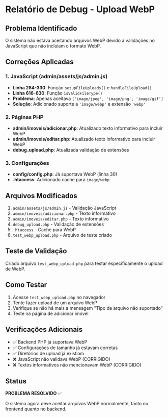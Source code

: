 # Relatório de Debug - Upload WebP

## Problema Identificado
O sistema não estava aceitando arquivos WebP devido a validações no JavaScript que não incluíam o formato WebP.

## Correções Aplicadas

### 1. JavaScript (admin/assets/js/admin.js)
- **Linha 284-330**: Função `setupFileUploads()` e `handleFileUpload()`
- **Linha 616-630**: Função `isValidFileType()`
- **Problema**: Apenas aceitava `['image/jpeg', 'image/png', 'image/gif']`
- **Solução**: Adicionado suporte a `'image/webp'` e extensão `'webp'`

### 2. Páginas PHP
- **admin/imoveis/adicionar.php**: Atualizado texto informativo para incluir WebP
- **admin/imoveis/editar.php**: Atualizado texto informativo para incluir WebP
- **debug_upload.php**: Atualizada validação de extensões

### 3. Configurações
- **config/config.php**: Já suportava WebP (linha 30)
- **.htaccess**: Adicionado cache para `image/webp`

## Arquivos Modificados
1. `admin/assets/js/admin.js` - Validação JavaScript
2. `admin/imoveis/adicionar.php` - Texto informativo
3. `admin/imoveis/editar.php` - Texto informativo
4. `debug_upload.php` - Validação de extensões
5. `.htaccess` - Cache para WebP
6. `test_webp_upload.php` - Arquivo de teste criado

## Teste de Validação
Criado arquivo `test_webp_upload.php` para testar especificamente o upload de WebP.

## Como Testar
1. Acesse `test_webp_upload.php` no navegador
2. Tente fazer upload de um arquivo WebP
3. Verifique se não há mais a mensagem "Tipo de arquivo não suportado"
4. Teste na página de adicionar imóvel

## Verificações Adicionais
- ✅ Backend PHP já suportava WebP
- ✅ Configurações de tamanho já estavam corretas
- ✅ Diretórios de upload já existiam
- ❌ JavaScript não validava WebP (CORRIGIDO)
- ❌ Textos informativos não mencionavam WebP (CORRIGIDO)

## Status
**PROBLEMA RESOLVIDO** ✅

O sistema agora deve aceitar arquivos WebP normalmente, tanto no frontend quanto no backend.

